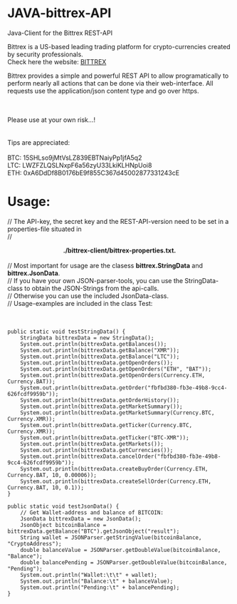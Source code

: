 # JAVA-bittrex-API
Java-Client for the Bittrex REST-API


Bittrex is a US-based leading trading platform for crypto-currencies created by security professionals. 
<br/>Check here the website: <a href="http://www.bittrex.com">BITTREX</a>

Bittrex provides a simple and powerful REST API to allow programatically to perform nearly all actions that can be done via  their web-interface. All requests use the application/json content type and go over https. 


<br/><br/>
Please use at your own risk...!
<br/><br/><br/>
Tips are appreciated:
<br/><br/>
BTC: 15SHLso9jMtVsLZ839EBTNaiyPp1jfA5q2<br/>
LTC: LWZFZLQSLNxpF6a56zyU33LkiKLHNpUoi8<br/>
ETH: 0xA6DdDf8B0176bE9f855C367d45002877331243cE<br/>

# Usage:


// The  API-key, the secret key and the REST-API-version need to be set in a properties-file situated in<br/>
// <center><b>./bittrex-client/bittrex-properties.txt.</b></center></br>
// Most important for usage are the clasess <b>bittrex.StringData</b> and <b>bittrex.JsonData</b>. <br/>
// If you have your own JSON-parser-tools, you can use the StringData-class to obtain the JSON-Strings from the api-calls.<br/>
// Otherwise you can use the included JsonData-class.<br/>
// Usage-examples are included in the class Test:<br/>
<br/>
<br/>

	public static void testStringData() {
		StringData bittrexData = new StringData();
		System.out.println(bittrexData.getBalances());
		System.out.println(bittrexData.getBalance("XMR"));
		System.out.println(bittrexData.getBalance("LTC"));
		System.out.println(bittrexData.getOpenOrders());
		System.out.println(bittrexData.getOpenOrders("ETH", "BAT"));
		System.out.println(bittrexData.getOpenOrders(Currency.ETH, Currency.BAT));
		System.out.println(bittrexData.getOrder("fbfbd380-fb3e-49b8-9cc4-626fcdf9959b"));
		System.out.println(bittrexData.getOrderHistory());
		System.out.println(bittrexData.getMarketSummary());
		System.out.println(bittrexData.getMarketSummary(Currency.BTC, Currency.XMR));
		System.out.println(bittrexData.getTicker(Currency.BTC, Currency.XMR));
		System.out.println(bittrexData.getTicker("BTC-XMR"));
		System.out.println(bittrexData.getMarkets());
		System.out.println(bittrexData.getCurrencies());
		System.out.println(bittrexData.cancelOrder("fbfbd380-fb3e-49b8-9cc4-626fcdf9959b"));
		System.out.println(bittrexData.createBuyOrder(Currency.ETH, Currency.BAT, 10, 0.00006));
		System.out.println(bittrexData.createSellOrder(Currency.ETH, Currency.BAT, 10, 0.1));
	}

	public static void testJsonData() {
		// Get Wallet-address and balance of BITCOIN:
		JsonData bittrexData = new JsonData();
		JsonObject bitcoinBalance = bittrexData.getBalance("BTC").getJsonObject("result");
		String wallet = JSONParser.getStringValue(bitcoinBalance, "CryptoAddress");
		double balanceValue = JSONParser.getDoubleValue(bitcoinBalance, "Balance");
		double balancePending = JSONParser.getDoubleValue(bitcoinBalance, "Pending");
		System.out.println("Wallet:\t\t" + wallet);
		System.out.println("Balance:\t" + balanceValue);
		System.out.println("Pending:\t" + balancePending);		
	}
